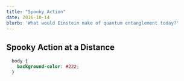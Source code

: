 ```yaml
---
title: "Spooky Action"
date: 2016-10-14
blurb: 'What would Einstein make of quantum entanglement today?'
---
```


## Spooky Action at a Distance

``` css
  body {
    background-color: #222;
  }
```
